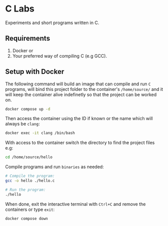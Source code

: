# C Labs

Experiments and short programs written in C.

## Requirements

1. Docker or
2. Your preferred way of compiling C (e.g GCC).

## Setup with Docker

The following command will build an image that can compile and run `C` programs,
will bind this project folder to the container's `/home/source/` and
it will keep the container alive indefinetly so that the project can be worked on.

```bash
docker compose up -d
```

Then access the container using the ID if known or the name which will always be `clang`:

```bash
docker exec -it clang /bin/bash
```

With access to the container switch the directory to find the project files e.g:

```bash
cd /home/source/hello
```

Compile programs and run `binaries` as needed:

```bash
# Compile the program:
gcc -o hello ./hello.c

# Run the program:
./hello
```

When done, exit the interactive terminal with `Ctrl+C` and remove the containers or type `exit`:

```bash
docker compose down
```
